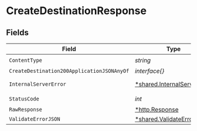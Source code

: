 # CreateDestinationResponse


## Fields

| Field                                                                     | Type                                                                      | Required                                                                  | Description                                                               |
| ------------------------------------------------------------------------- | ------------------------------------------------------------------------- | ------------------------------------------------------------------------- | ------------------------------------------------------------------------- |
| `ContentType`                                                             | *string*                                                                  | :heavy_check_mark:                                                        | N/A                                                                       |
| `CreateDestination200ApplicationJSONAnyOf`                                | *interface{}*                                                             | :heavy_minus_sign:                                                        | Ok                                                                        |
| `InternalServerError`                                                     | [*shared.InternalServerError](../../models/shared/internalservererror.md) | :heavy_minus_sign:                                                        | Something went wrong                                                      |
| `StatusCode`                                                              | *int*                                                                     | :heavy_check_mark:                                                        | N/A                                                                       |
| `RawResponse`                                                             | [*http.Response](https://pkg.go.dev/net/http#Response)                    | :heavy_minus_sign:                                                        | N/A                                                                       |
| `ValidateErrorJSON`                                                       | [*shared.ValidateErrorJSON](../../models/shared/validateerrorjson.md)     | :heavy_minus_sign:                                                        | Conflict                                                                  |